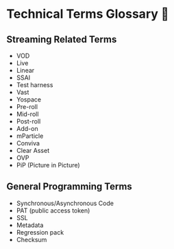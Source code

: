 # Technical Terms Glossary 🧐
## Streaming Related Terms

* VOD
* Live
* Linear
* SSAI
* Test harness
* Vast
* Yospace
* Pre-roll
* Mid-roll
* Post-roll
* Add-on
* mParticle
* Conviva
* Clear Asset
* OVP
* PiP (Picture in Picture)

## General Programming Terms

* Synchronous/Asynchronous Code
* PAT (public access token)
* SSL
* Metadata
* Regression pack
* Checksum
